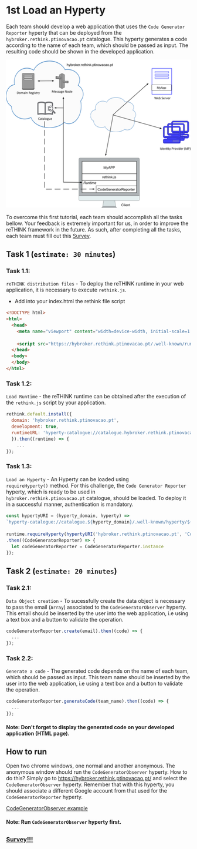 # 1st Load an Hyperty

Each team should develop a web application that uses the `Code Generator Reporter` hyperty that can be deployed from the `hybroker.rethink.ptinovacao.pt` catalogue. This hyperty generates a code according to the name of each team, which should be passed as input. The resulting code should be shown in the developed application.   

![1st Challenge](./Figures/1-Tutorial.jpg)

To overcome this first tutorial, each team should accomplish all the tasks bellow. 
Your feedback is extremely important for us, in order to improve the reTHINK framework in the future. As such, after completing all the tasks, each team must fill out this [Survey](https://docs.google.com/forms/d/e/1FAIpQLSezq9Zx9ZJJXuYi5orCslXkMX6eW9wKH5Db0f2TtJKyk393yw/viewform). 

## Task 1 (`estimate: 30 minutes`)

### Task 1.1:

`reTHINK distribution files` - To deploy the reTHINK runtime in your web application, it is necessary to execute `rethink.js`. 


<!-- There are two ways to obtain this script:

* Clone the `dev-runtime-browser` repository using the following command and copy the `bin` folder into the root of your application 

```shell
# Clone the runtime-browser repository:
$ git clone --branch=develop https://github.com/reTHINK-project/dev-runtime-browser.git
```
-->

* Add into your index.html the rethink file script

```html
<!DOCTYPE html>
<html>
  <head>
    <meta name="viewport" content="width=device-width, initial-scale=1.0">

    <script src="https://hybroker.rethink.ptinovacao.pt/.well-known/runtime/rethink.js"></script> 
  </head>
  <body>
  </body>
</html> 
```

### Task 1.2:

`Load Runtime` - the reTHINK runtime can be obtained after the execution of the `rethink.js` script by your application.

```javascript
rethink.default.install({ 
  domain: 'hybroker.rethink.ptinovacao.pt',
  development: true,
  runtimeURL: 'hyperty-catalogue://catalogue.hybroker.rethink.ptinovacao.pt/.well-known/runtime/Runtime'
  }).then((runtime) => {
    ... 
});
```


### Task 1.3:

`Load an Hyperty` - An Hyperty can be loaded using `requireHyperty()` method. For this challenge, the `Code Generator Reporter` hyperty, which is ready to be used in `hybroker.rethink.ptinovacao.pt` catalogue, should be loaded. To deploy it in a successful manner, authentication is mandatory.

```javascript
const hypertyURI = (hyperty_domain, hyperty) => 
`hyperty-catalogue://catalogue.${hyperty_domain}/.well-known/hyperty/${hyperty}`;

runtime.requireHyperty(hypertyURI('hybroker.rethink.ptinovacao.pt', 'CodeGeneratorReporter'))
.then((CodeGeneratorReporter) => {
  let codeGeneratorReporter = CodeGeneratorReporter.instance
});
```

## Task 2 (`estimate: 20 minutes`)

### Task 2.1:

`Data Object creation` - To sucessfully create the data object is necessary to pass the email (`Array`) associated to the `CodeGeneratorObserver` hyperty. This email should be inserted by the user into the web application, i.e using a text box and a button to validate the operation.

```javascript
codeGeneratorReporter.create(email).then((code) => {
  ...
});
```

### Task 2.2:

`Generate a code` - The generated code depends on the name of each team, which should be passed as input. This team name should be inserted by the user into the web application, i.e using a text box and a button to validate the operation.

```javascript
codeGeneratorReporter.generateCode(team_name).then((code) => {
  ...
});
```

#### Note: Don't forget to display the generated code on your developed application (HTML page).

## How to run

Open two chrome windows, one normal and another anonymous. The anonymous window should run the `CodeGeneratorObserver` hyperty. How to do this? Simply go to https://hybroker.rethink.ptinovacao.pt/ and select the `CodeGeneratorObserver` hyperty. Remember that with this hyperty, you should associate a different Google account from that used for the `CodeGeneratorReporter` hyperty.

[CodeGeneratorObserver example](https://github.com/BernardoMG/reTHINK-Beta-Tester-Event-v2.0/blob/master/Figures/CodeGeneratorObserver.png)

#### Note: Run `CodeGeneratorObserver` hyperty first.

##

### [Survey!!!](https://docs.google.com/forms/d/e/1FAIpQLSezq9Zx9ZJJXuYi5orCslXkMX6eW9wKH5Db0f2TtJKyk393yw/viewform) 
